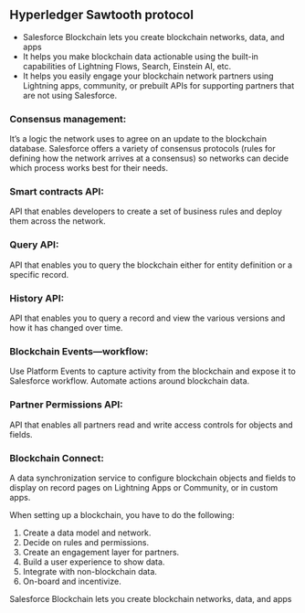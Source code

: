 ## Hyperledger Sawtooth protocol
* Salesforce Blockchain lets you create blockchain networks, data, and apps 
* It helps you make blockchain data actionable using the built-in capabilities of Lightning Flows, Search, Einstein AI, etc.
* It helps you easily engage your blockchain network partners using Lightning apps, community, or prebuilt APIs for supporting partners that are not using Salesforce.
### Consensus management: 
It’s a logic the network uses to agree on an update to the blockchain database. Salesforce offers a variety of consensus protocols (rules for defining how the network arrives at a consensus) so networks can decide which process works best for their needs.
### Smart contracts API: 
API that enables developers to create a set of business rules and deploy them across the network. 
### Query API: 
API that enables you to query the blockchain either for entity definition or a specific record. 
### History API: 
API that enables you to query a record and view the various versions and how it has changed over time. 
### Blockchain Events—workflow: 
Use Platform Events to capture activity from the blockchain and expose it to Salesforce workflow. Automate actions around blockchain data.
### Partner Permissions API: 
API that enables all partners read and write access controls for objects and fields.
### Blockchain Connect: 
A data synchronization service to configure blockchain objects and fields to display on record pages on Lightning Apps or Community, or in custom apps. 

When setting up a blockchain, you have to do the following: 
1. Create a data model and network.
2. Decide on rules and permissions.
3. Create an engagement layer for partners.
4. Build a user experience to show data.
5. Integrate with non-blockchain data. 
6. On-board and incentivize.

Salesforce Blockchain lets you create blockchain networks, data, and apps 
